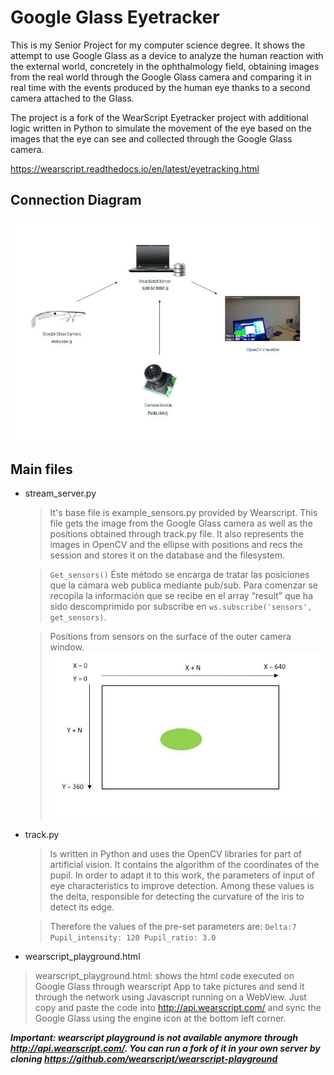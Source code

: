 # Google Glass Eyetracker

This is my Senior Project for my computer science degree. It shows the attempt to use Google Glass as a device to analyze the human reaction with the external world, concretely in the ophthalmology field, obtaining images from the real world through the Google Glass camera and comparing it in real time with the events produced by the human eye thanks to a second camera attached to the Glass.

The project is a fork of the WearScript Eyetracker project with additional logic written in Python to simulate the movement of the eye based on the images that the eye can see and collected through the Google Glass camera.

https://wearscript.readthedocs.io/en/latest/eyetracking.html

## Connection Diagram

![GitHub Logo](/images/esquema.png)

## Main files

* stream_server.py

  >It's base file is example_sensors.py provided by Wearscript. This file gets the image from the Google Glass camera as
	well as the positions obtained through track.py file.
	It also represents the images in OpenCV and the ellipse with positions
	and recs the session and stores it on the database and the filesystem.
  
  >`Get_sensors()`
  Éste método se encarga de tratar las posiciones que la cámara web
  publica mediante pub/sub. Para comenzar se recopila la información que se
  recibe en el array “result” que ha sido descomprimido por subscribe en
  `ws.subscribe('sensors', get_sensors)`.
  
  > Positions from sensors on the surface of the outer camera window.
  ![GitHub Logo](/images/positions.png)
  
  
* track.py
  
  >Is written in Python and uses the OpenCV libraries for
part of artificial vision. It contains the algorithm of the
coordinates of the pupil.
In order to adapt it to this work, the parameters of
input of eye characteristics to improve detection. Among these
values is the delta, responsible for detecting the curvature of the
iris to detect its edge.
  
  >Therefore the values of the pre-set parameters are:
`Delta:7
Pupil_intensity: 120
Pupil_ratio: 3.0`


* wearscript_playground.html

>wearscript_playground.html: shows the html code executed on Google Glass through wearscript App
to take pictures and send it through the network using Javascript running on a WebView. Just copy and paste the code into http://api.wearscript.com/ and sync the Google Glass using the engine icon at the bottom left corner.

***Important: wearscript playground is not available anymore through http://api.wearscript.com/. You can run a fork of it in your own server by cloning https://github.com/wearscript/wearscript-playground***
